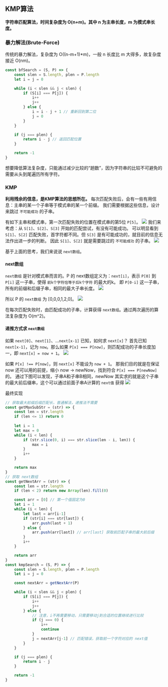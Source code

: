 ## KMP算法

**字符串匹配算法，时间复杂度为 O(n+m)。其中 n 为主串长度，m 为模式串长度。**

### 暴力解法(Brute-Force)
传统的暴力解法，复杂度为 O((n-m+1)*m)，一般 n 长度比 m 大得多，故复杂度接近 O(nm)。

``` javascript
const bfSearch = (S, P) => {
    const slen = S.length, plen = P.length
    let i = j = 0

    while (i < slen && j < slen) {
        if (S[i] === P[j]) {
            i++
            j++
        } else {
            i = i - j + 1 // 重新回到第二位
            j = 0
        }
    }

    if (j === plen) {
        return i - j // 返回匹配位置
    }

    return -1
}
```

想要降低算法复杂度，只能通过减少比较的“趟数”，因为字符串的比较不可避免的需要从头到尾遍历所有字符。

### KMP
**利用残余的信息，是KMP算法的思想所在。**
每次匹配失败后，会有一些有用信息：主串的某一个子串等于模式串的某一个前缀。
我们需要根据这些信息，设计来跳过 `不可能成功` 的子串。

有如下主串和模式串，第一次匹配失败的位置在模式串的第5位 `P[5]`。
![](imgs/img1.jpg)
我们来考虑：从 `S[1]`、`S[2]`、`S[3]` 开始的匹配尝试，有没有可能成功。
可以明显看到 `S[1]`、`S[2]` 匹配失败，首字符都不同。但 `S[3]` 是有可能成功的，就目前的信息无法作出进一步的判断。
因此 `S[1]`、`S[2]` 就是需要跳过的 `不可能成功` 的子串。
![](imgs/img2.jpg)

基于上面的思考，我们来说说 `next数组`。

#### next数组
`next数组` 是针对模式串而言的。P 的 next数组定义为：`next[i]`，表示 `P[0]` 到 `P[i]` 这一子串，使得 `前k个字符恰等于后k个字符` 的最大的k。
即 `P[0-i]` 这一子串，所有的前缀和后缀子串，相同的最大子串长度。
![](imgs/img4.jpg)

所以 P 的 `next数组` 为 [0,0,0,1,2,0]。
![](imgs/img3.jpg)

在每次匹配失败时，由匹配成功的子串，计算获得 `next数组`。通过两次遍历的算法复杂度为 O(m^2)。

#### 递推方式求 `next数组`
如果 `next[0]`、`next[1]`、...`next[x-1]` 已知，如何求 `next[x]`？
首先已知 `next[x-1]`，记为 `now`。那么如果 `P[x] === P[now]`，则匹配成功的子串长度加一，即 `next[x] = now + 1`。
![](imgs/img5.jpg)

如果 `P[x] !== P[now]`，则 `next[x]` 不能设为 `now + 1`。
那我们目的就是在保证 now 还可以用的前提，缩小 now -> newNow，找到符合 `P[x] === P[newNow]` 的。
通过下图可以发现，子串A和子串B相同，newNow 其实求的就是这个子串的最大前后缀串，这个可以通过前面子串A计算的 `next值` 获得
![](imgs/img7.jpg)

最终实现
``` javascript
// 获取最大前缀后缀匹配长，普通解法，递推法不需要
const getMaxSubStr = (str) => {
    const len = str.length
    if (len <= 1) return 0
    
    let i = 1
    let max = 0
    while (i < len) {
        if (str.slice(0, i) === str.slice(len - i, len)) {
            max = i
        }
        i++
    }

    return max
}
// 获取 next数组
const getNextArr = (str) => {
    const len = str.length
    if (len < 2) return new Array(len).fill(0)

    const arr = [0] // 第一个值固定为0
    let i = 1
    while (i < len) {
        let last = arr[i-1]
        if (str[i] === str[last]) {
            arr.push(last + 1)
        } else {
            arr.push(arr[last]) // arr[last] 获取前匹配子串的最大前后缀
        }
        i++
    }

    return arr
}
const kmpSearch = (S, P) => {
    const slen = S.length, plen = P.length
    let i = j = 0

    const nextArr = getNextArr(P)

    while (i < slen && j < plen) {
        if (S[i] === P[j]) {
            i++
            j++
        } else {
            // 注意，i不再需要移动，只需要移动j到合适的位置继续进行比较
            if (j === 0) {
                i++
                continue
            }
            j = nextArr[j-1] // 匹配错误，获取前一个字符对应的 next值
        }
    }

    if (j === plen) {
        return i - j
    }

    return -1
}
```